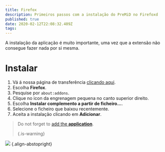```yaml
---
title: Firefox
description: Primeiros passos com a instalação do PreMiD no Firefoxd
published: true
date: 2020-02-12T22:08:32.409Z
tags:
---
```


A instalação da aplicação é muito importante, uma vez que a extensão não consegue fazer nada por si mesma.

# Instalar
1. Vá á nossa página de transferência [clicando aqui](https://premid.app/downloads).
2. Escolha **Firefox**.
3. Pesquise por `about:addons`.
4. Clique no icon da engrenagem pequena no canto superior direito.
5. Escolha **Instalar complemento a partir de ficheiro...**.
6. Selecione o ficheiro que baixou recentemente.
7. Aceita a instalação clicando em **Adicionar**.

> Do not forget to [add the **application**](/install). 
> 
> {.is-warning}

![](https://img.icons8.com/color/2x/firefox.png) {.align-abstopright}